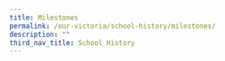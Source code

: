 ```yaml
---
title: Milestones
permalink: /our-victoria/school-history/milestones/
description: ""
third_nav_title: School History
---
```

